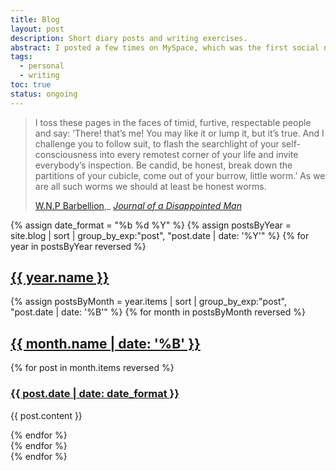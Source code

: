 ```yaml
---
title: Blog
layout: post
description: Short diary posts and writing exercises.
abstract: I posted a few times on MySpace, which was the first social network I used to communicate with friends circa 2004--2005. I started a blogspot soon thereafter, where I was active for several years. I made a few posts on LiveJournal, Xanga, and elsewhere. I kept a film review blog for several months around 2009--2010. Someday I will get around to making all these archives public. For now this functions as a space for "social postings" that are too serious to give to Twitter.
tags:
  - personal
  - writing
toc: true
status: ongoing
---
```


> I toss these pages in the faces of timid, furtive, respectable people and say: ‘There! that’s me! You may like it or lump it, but it’s true. And I challenge you to follow suit, to flash the searchlight of your self-consciousness into every remotest corner of your life and invite everybody’s inspection. Be candid, be honest, break down the partitions of your cubicle, come out of your burrow, little worm.’ As we are all such worms we should at least be honest worms.
> 
> [W.N.P Barbellion](https://en.wikipedia.org/wiki/W._N._P._Barbellion),_ [*Journal of a Disappointed Man*](https://www.pseudopodium.org/barbellionblog/books.html)

{% assign date_format = "%b %d %Y" %}
{% assign postsByYear = site.blog | sort | group_by_exp:"post", "post.date | date: '%Y'" %}
{% for year in postsByYear reversed %}
<section id="{{ year.name }}">
<h1 id="{{ year.name }}"><a href="/blog#{{ year.name }}">{{ year.name }}</a></h1>
{% assign postsByMonth = year.items | sort | group_by_exp:"post", "post.date | date: '%B'" %}
{% for month in postsByMonth reversed %}
<section id="{{ year.name }}-{{ month.name | date: '%m' }}">
<h2 id="{{ year.name }}-{{ month.name | date: '%m' }}"><a href="#{{ year.name }}-{{ month.name | date: '%m' }}">{{ month.name | date: '%B' }}</a></h2>
{% for post in month.items reversed %}
<section id="{{ year.name }}-{{ month.name | date: '%m' }}-{{ post.date | date: '%d' }}">
<h3 id="{{ year.name }}-{{ month.name | date: '%m' }}-{{ post.date | date: '%d' }}" class="blog-post-header">
<a href="#{{ year.name }}-{{ month.name | date: '%m' }}-{{ post.date | date: '%d' }}" title="{{ post.title }}, posted on {{ post.date | date: "%b %e, %Y" }}">
<time itemprop="datePublished">{{ post.date | date: date_format }}</time>
</a>
</h3>

{{ post.content }}

</section>
{% endfor %}
</section>
{% endfor %}
</section>
{% endfor %}
